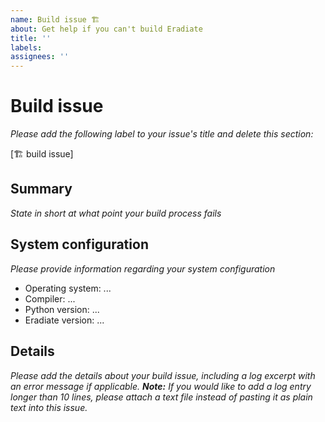 ```yaml
---
name: Build issue 🏗️
about: Get help if you can't build Eradiate
title: ''
labels: 
assignees: ''
---
```


# Build issue

*Please add the following label to your issue's title and delete this section:*

[🏗️ build issue]

## Summary

*State in short at what point your build process fails*

## System configuration

*Please provide information regarding your system configuration*

- Operating system: ...
- Compiler: ...
- Python version: ...
- Eradiate version: ...

## Details

*Please add the details about your build issue, including a log excerpt with an error message if applicable. **Note:** If you would like to add a log entry longer than 10 lines, please attach a text file instead of pasting it as plain text into this issue.*